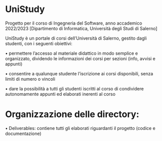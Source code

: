 # UniStudy
Progetto per il corso di Ingegneria del Software, anno accademico 2022/2023 [Dipartimento di Informatica, Università degli Studi di Salerno]

UniStudy è un portale di corsi dell’Università di Salerno, gestito dagli 
studenti, con i seguenti obiettivi:

• permettere l’accesso al materiale didattico in modo semplice e organizzato, dividendo le informazioni dei corsi per sezioni (info, avvisi e appunti)

• consentire a qualunque studente l’iscrizione ai corsi disponibili, senza limiti di numero o vincoli

• dare la possibilità a tutti gli studenti iscritti al corso di condividere autonomamente appunti ed elaborati inerenti al corso

# Organizzazione delle directory:

• Deliverables: contiene tutti gli elaborati riguardanti il progetto (codice e documentazione)
